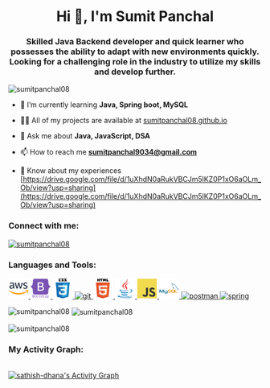 <h1 align="center">Hi 👋, I'm Sumit Panchal</h1>
<h3 align="center">Skilled Java Backend developer and quick learner who
possesses the ability to adapt with new environments
quickly. Looking for a challenging role in the industry to
utilize my skills and develop further.</h3>

<p align="left"> <img src="https://komarev.com/ghpvc/?username=sumitpanchal08&label=Profile%20views&color=0e75b6&style=flat" alt="sumitpanchal08" /> </p>

- 🌱 I’m currently learning **Java, Spring boot, MySQL**

- 👨‍💻 All of my projects are available at [sumitpanchal08.github.io](sumitpanchal08.github.io)

- 💬 Ask me about **Java, JavaScript, DSA**

- 📫 How to reach me **sumitpanchal9034@gmail.com**

- 📄 Know about my experiences [https://drive.google.com/file/d/1uXhdN0aRukVBCJm5lKZ0P1xO6aOLm_Ob/view?usp=sharing](https://drive.google.com/file/d/1uXhdN0aRukVBCJm5lKZ0P1xO6aOLm_Ob/view?usp=sharing)

<h3 align="left">Connect with me:</h3>
<p align="left">
<a href="https://linkedin.com/in/sumitpanchal08" target="blank"><img align="center" src="https://raw.githubusercontent.com/rahuldkjain/github-profile-readme-generator/master/src/images/icons/Social/linked-in-alt.svg" alt="sumitpanchal08" height="30" width="40" /></a>
</p>

<h3 align="left">Languages and Tools:</h3>
<p align="left"> <a href="https://aws.amazon.com" target="_blank" rel="noreferrer"> <img src="https://raw.githubusercontent.com/devicons/devicon/master/icons/amazonwebservices/amazonwebservices-original-wordmark.svg" alt="aws" width="40" height="40"/> </a> <a href="https://getbootstrap.com" target="_blank" rel="noreferrer"> <img src="https://raw.githubusercontent.com/devicons/devicon/master/icons/bootstrap/bootstrap-plain-wordmark.svg" alt="bootstrap" width="40" height="40"/> </a> <a href="https://www.w3schools.com/css/" target="_blank" rel="noreferrer"> <img src="https://raw.githubusercontent.com/devicons/devicon/master/icons/css3/css3-original-wordmark.svg" alt="css3" width="40" height="40"/> </a> <a href="https://git-scm.com/" target="_blank" rel="noreferrer"> <img src="https://www.vectorlogo.zone/logos/git-scm/git-scm-icon.svg" alt="git" width="40" height="40"/> </a> <a href="https://www.w3.org/html/" target="_blank" rel="noreferrer"> <img src="https://raw.githubusercontent.com/devicons/devicon/master/icons/html5/html5-original-wordmark.svg" alt="html5" width="40" height="40"/> </a> <a href="https://www.java.com" target="_blank" rel="noreferrer"> <img src="https://raw.githubusercontent.com/devicons/devicon/master/icons/java/java-original.svg" alt="java" width="40" height="40"/> </a> <a href="https://developer.mozilla.org/en-US/docs/Web/JavaScript" target="_blank" rel="noreferrer"> <img src="https://raw.githubusercontent.com/devicons/devicon/master/icons/javascript/javascript-original.svg" alt="javascript" width="40" height="40"/> </a> <a href="https://www.mysql.com/" target="_blank" rel="noreferrer"> <img src="https://raw.githubusercontent.com/devicons/devicon/master/icons/mysql/mysql-original-wordmark.svg" alt="mysql" width="40" height="40"/> </a> <a href="https://postman.com" target="_blank" rel="noreferrer"> <img src="https://www.vectorlogo.zone/logos/getpostman/getpostman-icon.svg" alt="postman" width="40" height="40"/> </a> <a href="https://spring.io/" target="_blank" rel="noreferrer"> <img src="https://www.vectorlogo.zone/logos/springio/springio-icon.svg" alt="spring" width="40" height="40"/> </a> </p>

<p><img align="left" src="https://github-readme-stats.vercel.app/api/top-langs?username=sumitpanchal08&show_icons=true&locale=en&layout=compact" alt="sumitpanchal08" /></p>

<p>&nbsp;<img align="center" src="https://github-readme-stats.vercel.app/api?username=sumitpanchal08&show_icons=true&locale=en" alt="sumitpanchal08" /></p>

<p><img align="center" src="https://github-readme-streak-stats.herokuapp.com/?user=sumitpanchal08&" alt="sumitpanchal08" /></p>

<h3>My Activity Graph:</h3>
  <br/>
   <a href="https://github.com/sumitpanchal08"><img alt="sathish-dhana's Activity Graph" src="https://activity-graph.herokuapp.com/graph?username=sumitpanchal08&custom_title=Sumit's%20Contribution%20Graph&theme=react-dark" /></a>
  <br/>

<!--
**sumitpanchal08/sumitpanchal08** is a ✨ _special_ ✨ repository because its `README.md` (this file) appears on your GitHub profile.

Here are some ideas to get you started:

- 🔭 I’m currently working on ...
- 🌱 I’m currently learning ...
- 👯 I’m looking to collaborate on ...
- 🤔 I’m looking for help with ...
- 💬 Ask me about ...
- 📫 How to reach me: ...
- 😄 Pronouns: ...
- ⚡ Fun fact: ...
-->
